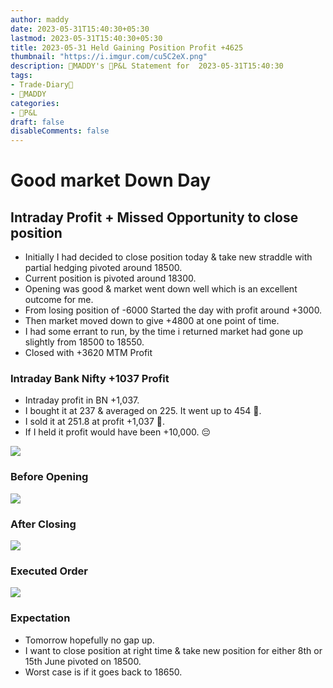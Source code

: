 ```yaml
---
author: maddy
date: 2023-05-31T15:40:30+05:30
lastmod: 2023-05-31T15:40:30+05:30
title: 2023-05-31 Held Gaining Position Profit +4625
thumbnail: "https://i.imgur.com/cu5C2eX.png"
description: 🧔MADDY's 💸P&L Statement for  2023-05-31T15:40:30 
tags:
- Trade-Diary📗
- 🧔MADDY
categories: 
- 💸P&L
draft: false
disableComments: false
---
```

# Good market Down Day
## Intraday Profit + Missed Opportunity to close position

- Initially I had decided to close position today & take new straddle with partial hedging pivoted around 18500.
- Current position is pivoted around 18300.
- Opening was good & market went down well which is an excellent outcome for me.
- From losing position of -6000 Started the day with profit around +3000.
- Then market moved down to give +4800 at one point of time.
- I had some errant to run, by the time i returned market had gone up slightly from 18500 to 18550.
- Closed with +3620 MTM Profit

### Intraday Bank Nifty +1037 Profit

- Intraday profit in BN +1,037. 
- I bought it at 237 & averaged on 225. It went up to 454 🤯.
- I sold it at 251.8 at profit +1,037 🙂.
- If I held it profit would have been +10,000. 😔

![](https://i.imgur.com/Lsx97kf.png)

### Before Opening

![](https://i.imgur.com/QD83isy.png)

### After Closing

![](https://i.imgur.com/cu5C2eX.png)

### Executed Order

![](https://i.imgur.com/uazvuwg.png)

### Expectation

- Tomorrow hopefully no gap up.
- I want to close position at right time & take new position for either 8th or 15th June pivoted on 18500.
- Worst case is if it goes back to 18650.
